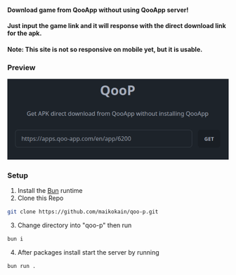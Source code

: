 #### Download game from QooApp without using QooApp server! 

#### Just input the game link and it will response with the direct download link for the apk.

#### Note: This site is not so responsive on mobile yet, but it is usable.

### Preview

<img src="pictures/preview.png">


### Setup

1. Install the [Bun](https://bun.sh) runtime
2. Clone this Repo
```bash
git clone https://github.com/maikokain/qoo-p.git
```
3. Change directory into "qoo-p" then run
```bash
bun i
```
4. After packages install start the server by running
```bash
bun run .
```